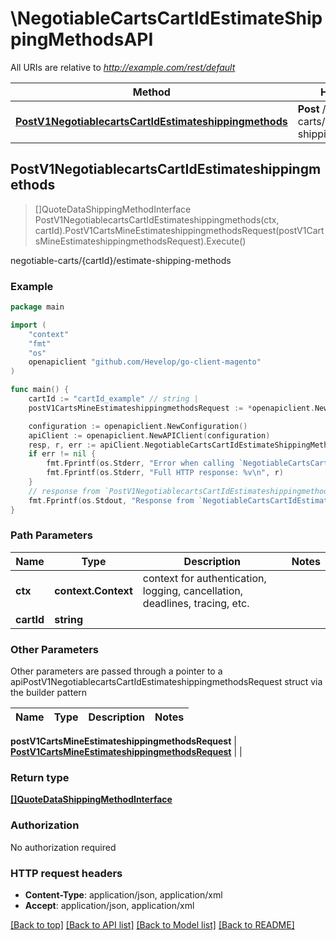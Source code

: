 # \NegotiableCartsCartIdEstimateShippingMethodsAPI

All URIs are relative to *http://example.com/rest/default*

Method | HTTP request | Description
------------- | ------------- | -------------
[**PostV1NegotiablecartsCartIdEstimateshippingmethods**](NegotiableCartsCartIdEstimateShippingMethodsAPI.md#PostV1NegotiablecartsCartIdEstimateshippingmethods) | **Post** /V1/negotiable-carts/{cartId}/estimate-shipping-methods | negotiable-carts/{cartId}/estimate-shipping-methods



## PostV1NegotiablecartsCartIdEstimateshippingmethods

> []QuoteDataShippingMethodInterface PostV1NegotiablecartsCartIdEstimateshippingmethods(ctx, cartId).PostV1CartsMineEstimateshippingmethodsRequest(postV1CartsMineEstimateshippingmethodsRequest).Execute()

negotiable-carts/{cartId}/estimate-shipping-methods



### Example

```go
package main

import (
	"context"
	"fmt"
	"os"
	openapiclient "github.com/Hevelop/go-client-magento"
)

func main() {
	cartId := "cartId_example" // string | 
	postV1CartsMineEstimateshippingmethodsRequest := *openapiclient.NewPostV1CartsMineEstimateshippingmethodsRequest(*openapiclient.NewQuoteDataAddressInterface("Region_example", int32(123), "RegionCode_example", "CountryId_example", []string{"Street_example"}, "Telephone_example", "Postcode_example", "City_example", "Firstname_example", "Lastname_example", "Email_example")) // PostV1CartsMineEstimateshippingmethodsRequest |  (optional)

	configuration := openapiclient.NewConfiguration()
	apiClient := openapiclient.NewAPIClient(configuration)
	resp, r, err := apiClient.NegotiableCartsCartIdEstimateShippingMethodsAPI.PostV1NegotiablecartsCartIdEstimateshippingmethods(context.Background(), cartId).PostV1CartsMineEstimateshippingmethodsRequest(postV1CartsMineEstimateshippingmethodsRequest).Execute()
	if err != nil {
		fmt.Fprintf(os.Stderr, "Error when calling `NegotiableCartsCartIdEstimateShippingMethodsAPI.PostV1NegotiablecartsCartIdEstimateshippingmethods``: %v\n", err)
		fmt.Fprintf(os.Stderr, "Full HTTP response: %v\n", r)
	}
	// response from `PostV1NegotiablecartsCartIdEstimateshippingmethods`: []QuoteDataShippingMethodInterface
	fmt.Fprintf(os.Stdout, "Response from `NegotiableCartsCartIdEstimateShippingMethodsAPI.PostV1NegotiablecartsCartIdEstimateshippingmethods`: %v\n", resp)
}
```

### Path Parameters


Name | Type | Description  | Notes
------------- | ------------- | ------------- | -------------
**ctx** | **context.Context** | context for authentication, logging, cancellation, deadlines, tracing, etc.
**cartId** | **string** |  | 

### Other Parameters

Other parameters are passed through a pointer to a apiPostV1NegotiablecartsCartIdEstimateshippingmethodsRequest struct via the builder pattern


Name | Type | Description  | Notes
------------- | ------------- | ------------- | -------------

 **postV1CartsMineEstimateshippingmethodsRequest** | [**PostV1CartsMineEstimateshippingmethodsRequest**](PostV1CartsMineEstimateshippingmethodsRequest.md) |  | 

### Return type

[**[]QuoteDataShippingMethodInterface**](QuoteDataShippingMethodInterface.md)

### Authorization

No authorization required

### HTTP request headers

- **Content-Type**: application/json, application/xml
- **Accept**: application/json, application/xml

[[Back to top]](#) [[Back to API list]](../README.md#documentation-for-api-endpoints)
[[Back to Model list]](../README.md#documentation-for-models)
[[Back to README]](../README.md)

